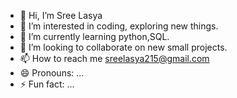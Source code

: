 - 👋 Hi, I’m Sree Lasya
- 👀 I’m interested in coding, exploring new things.
- 🌱 I’m currently learning python,SQL.
- 💞️ I’m looking to collaborate on new small projects.
- 📫 How to reach me sreelasya215@gmail.com
- 😄 Pronouns: ...
- ⚡ Fun fact: ...

<!---
extravagent2/extravagent2 is a ✨ special ✨ repository because its `README.md` (this file) appears on your GitHub profile.
You can click the Preview link to take a look at your changes.
--->
